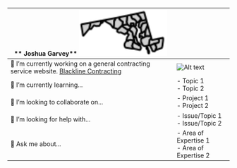 <div align="left">

| ** Joshua Garvey** **<img src="/images/md.svg" alt="Profile Image" width="200">**  | |
| --------------------- | ------------------------------- |
| 🔭 I’m currently working on a general contracting service website. [Blackline Contracting](https://blackline.joshuagarvey.com/) | <img src="/images/other-image.svg" alt="Alt text" width="300"> |
| 🌱 I’m currently learning... | - Topic 1 <br> - Topic 2 |
| 👯 I’m looking to collaborate on... | - Project 1 <br> - Project 2 |
| 🤔 I’m looking for help with... | - Issue/Topic 1 <br> - Issue/Topic 2 |
| 💬 Ask me about... | - Area of Expertise 1 <br> - Area of Expertise 2 |

</div>

